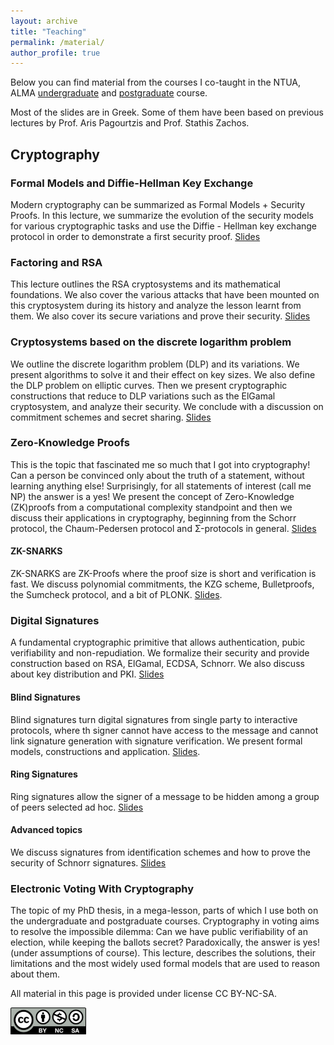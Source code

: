 ```yaml
---
layout: archive
title: "Teaching"
permalink: /material/
author_profile: true
---
```


Below you can find material from the courses I co-taught in the NTUA, ALMA [undergraduate](https://courses.corelab.ntua.gr/crypto/) and [postgraduate](https://courses.corelab.ntua.gr/atc/) course.

Most of the slides are in Greek. Some of them have been based on previous lectures by Prof. Aris Pagourtzis and Prof. Stathis Zachos. 

## Cryptography

### Formal Models and Diffie-Hellman Key Exchange

Modern cryptography can be summarized as Formal Models + Security Proofs. In this lecture, we summarize the evolution of the security models for various cryptographic tasks and use the Diffie - Hellman key exchange protocol in order to demonstrate a first security proof. [Slides](/files/teaching/cryptoFormalModels.pdf)

### Factoring and RSA

This lecture outlines the RSA cryptosystems and its mathematical foundations. We also cover the various attacks that have been mounted on this cryptosystem during its history and analyze the lesson learnt from them. We also cover its secure variations and prove their security.  [Slides](/files/teaching/cryptoFormalModels.pdf)

### Cryptosystems based on the discrete logarithm problem

We outline the discrete logarithm problem (DLP) and its variations. We present algorithms to solve it and their effect on key sizes. We also define the DLP problem on elliptic curves. Then we present cryptographic constructions that reduce to DLP variations such as the ElGamal cryptosystem, and analyze their security. We conclude with a discussion on commitment schemes and secret sharing. [Slides](/files/teaching/DLP.pdf)

### Zero-Knowledge Proofs

This is the topic that fascinated me so much that I got into cryptography! Can a person be convinced only about the truth of a statement, without learning anything else! Surprisingly, for all statements of interest (call me NP) the answer is a yes! We present the concept of Zero-Knowledge (ZK)proofs from a computational complexity standpoint and then we discuss their applications in cryptography, beginning from the Schorr protocol, the Chaum-Pedersen protocol and Σ-protocols in general. [Slides](/files/teaching/ZK_ppt.pdf)

#### ZK-SNARKS

ZK-SNARKS are ZK-Proofs where the proof size is short and verification is fast. We discuss polynomial commitments, the KZG scheme, Bulletproofs, the Sumcheck protocol, and a bit of PLONK. [Slides](/files/teaching/zkSNARKs.pdf).

### Digital Signatures

A fundamental cryptographic primitive that allows authentication, pubic verifiability and non-repudiation. We formalize their security and provide construction based on RSA, ElGamal, ECDSA, Schnorr. We also discuss about key distribution and PKI. [Slides](/files/teaching/DS_ppt.pdf)

#### Blind Signatures

Blind signatures turn digital signatures from single party to interactive protocols, where th signer cannot have access to the message and cannot link signature generation with signature verification. We present formal models, constructions and application. [Slides](/files/teaching/blind.pdf).

#### Ring Signatures

Ring signatures allow the signer of a message to be hidden among a group of peers selected ad hoc. [Slides](/files/teaching/ring.pdf)

#### Advanced topics

We discuss signatures from identification schemes and how to prove the security of Schnorr signatures. [Slides](/files/teaching/secDsBs.pdf)

### Electronic Voting With Cryptography

The topic of my PhD thesis, in a mega-lesson, parts of which I use both on the undergraduate and postgraduate courses.
Cryptography in voting aims to resolve the impossible dilemma: Can we have public verifiability of an election, while keeping the ballots secret? Paradoxically, the answer is yes! (under assumptions of course). This lecture, describes the solutions, their limitations and the most widely used formal models that are used to reason about them.

All material in this page is provided under license CC BY-NC-SA.

 ![CC BY-NC-SA](/images/by-nc-sa.png)